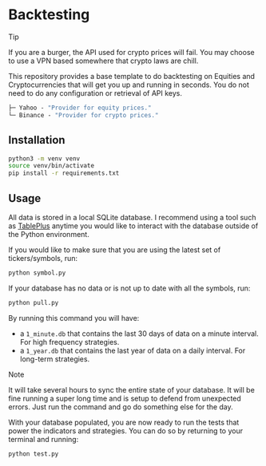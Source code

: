 # Backtesting

> [!TIP]
> If you are a burger, the API used for crypto prices will fail. You may choose to use a VPN based somewhere that crypto laws are chill.

This repository provides a base template to do backtesting on Equities and Cryptocurrencies that will get you up and running in seconds. You do not need to do any configuration or retrieval of API keys.

```ml
├─ Yahoo - "Provider for equity prices."
└─ Binance - "Provider for crypto prices."
```

## Installation

```bash
python3 -m venv venv
source venv/bin/activate
pip install -r requirements.txt
```

## Usage

All data is stored in a local SQLite database. I recommend using a tool such as [TablePlus](https://tableplus.com/) anytime you would like to interact with the database outside of the Python environment.

If you would like to make sure that you are using the latest set of tickers/symbols, run:

```bash
python symbol.py
```

If your database has no data or is not up to date with all the symbols, run:

```bash
python pull.py
```

By running this command you will have:

-   a `1_minute.db` that contains the last 30 days of data on a minute interval. For high frequency strategies.
-   a `1_year.db` that contains the last year of data on a daily interval. For long-term strategies.

> [!NOTE]
> It will take several hours to sync the entire state of your database. It will be fine running a super long time and is setup to defend from unexpected errors. Just run the command and go do something else for the day.

With your database populated, you are now ready to run the tests that power the indicators and strategies. You can do so by returning to your terminal and running:

```bash
python test.py
```
